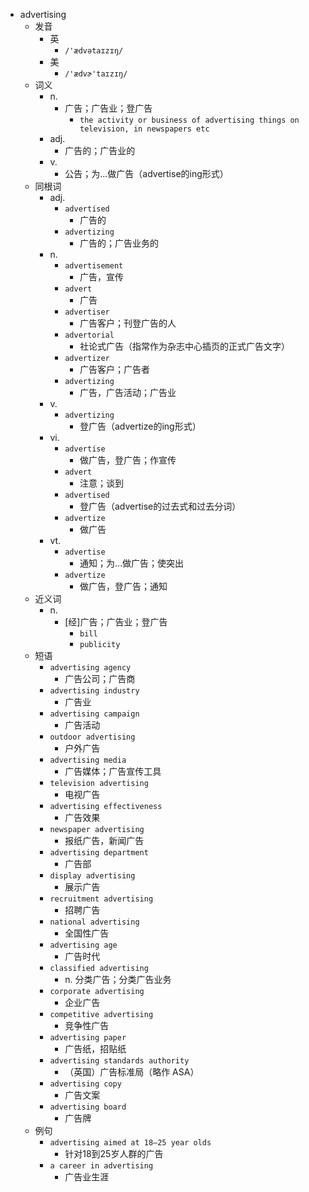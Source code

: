 - advertising
  - 发音
    - 英
      - `/'ædvətaɪzɪŋ/`
    - 美
      - `/'ædvɚ'taɪzɪŋ/`
  - 词义
    - n.
      - 广告；广告业；登广告
        - `the activity or business of advertising things on television, in newspapers etc`
    - adj.
      - 广告的；广告业的
    - v.
      - 公告；为…做广告（advertise的ing形式）
  - 同根词
    - adj.
      - `advertised`
        - 广告的
      - `advertizing`
        - 广告的；广告业务的
    - n.
      - `advertisement`
        - 广告，宣传
      - `advert`
        - 广告
      - `advertiser`
        - 广告客户；刊登广告的人
      - `advertorial`
        - 社论式广告（指常作为杂志中心插页的正式广告文字）
      - `advertizer`
        - 广告客户；广告者
      - `advertizing`
        - 广告，广告活动；广告业
    - v.
      - `advertizing`
        - 登广告（advertize的ing形式）
    - vi.
      - `advertise`
        - 做广告，登广告；作宣传
      - `advert`
        - 注意；谈到
      - `advertised`
        - 登广告（advertise的过去式和过去分词）
      - `advertize`
        - 做广告
    - vt.
      - `advertise`
        - 通知；为…做广告；使突出
      - `advertize`
        - 做广告，登广告；通知
  - 近义词
    - n.
      - [经]广告；广告业；登广告
        - `bill`
        - `publicity`
  - 短语
    - `advertising agency`
      - 广告公司；广告商 
    - `advertising industry`
      - 广告业 
    - `advertising campaign`
      - 广告活动 
    - `outdoor advertising`
      - 户外广告 
    - `advertising media`
      - 广告媒体；广告宣传工具 
    - `television advertising`
      - 电视广告 
    - `advertising effectiveness`
      - 广告效果 
    - `newspaper advertising`
      - 报纸广告，新闻广告 
    - `advertising department`
      - 广告部 
    - `display advertising`
      - 展示广告 
    - `recruitment advertising`
      - 招聘广告 
    - `national advertising`
      - 全国性广告 
    - `advertising age`
      - 广告时代 
    - `classified advertising`
      - n. 分类广告；分类广告业务 
    - `corporate advertising`
      - 企业广告 
    - `competitive advertising`
      - 竞争性广告 
    - `advertising paper`
      - 广告纸，招贴纸 
    - `advertising standards authority`
      - （英国）广告标准局（略作 ASA） 
    - `advertising copy`
      - 广告文案 
    - `advertising board`
      - 广告牌 
  - 例句
    - `advertising aimed at 18–25 year olds`
      - 针对18到25岁人群的广告
    - `a career in advertising`
      - 广告业生涯

